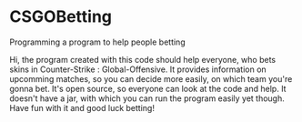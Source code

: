 # CSGOBetting
Programming a program to help people betting

Hi, the program created with this code should help everyone, who bets skins in 
Counter-Strike : Global-Offensive. It provides information on upcomming matches,
so you can decide more easily, on which team you're gonna bet.
It's open source, so everyone can look at the code and help.
It doesn't have a jar, with which you can run the program easily yet though.
Have fun with it and good luck betting!
